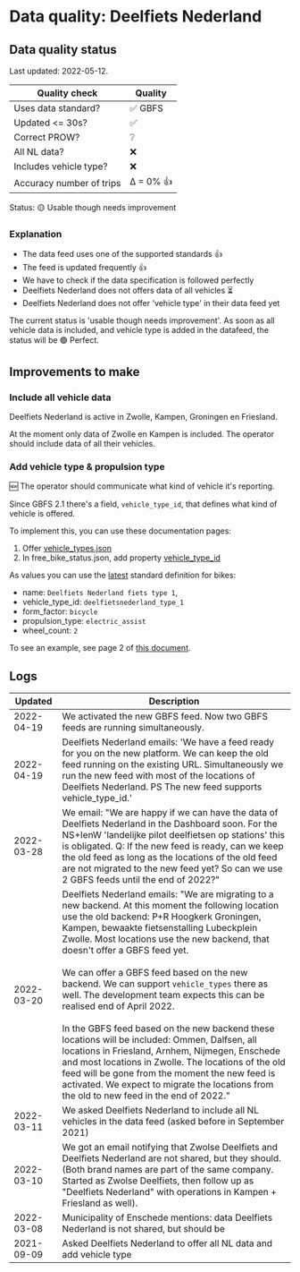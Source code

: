 # Data quality: Deelfiets Nederland

## Data quality status

Last updated: 2022-05-12.

| **Quality check**           | **Quality**
| --                          | -- |
| Uses data standard?         | ✅ GBFS
| Updated <= 30s?             | ✅
| Correct PROW?               | ❔
| All NL data?                | ❌
| Includes vehicle type?      | ❌
| Accuracy number of trips    | Δ = 0% 👍

Status: 🟡 Usable though needs improvement

### Explanation

- The data feed uses one of the supported standards 👍
- The feed is updated frequently 👍
- We have to check if the data specification is followed perfectly
- Deelfiets Nederland does not offers data of all vehicles ⏳
- Deelfiets Nederland does not offer 'vehicle type' in their data feed yet

The current status is 'usable though needs improvement'. As soon as all vehicle data is included, and vehicle type is added in the datafeed, the status will be 🟢 Perfect.

## Improvements to make

### Include all vehicle data

Deelfiets Nederland is active in Zwolle, Kampen, Groningen en Friesland.

At the moment only data of Zwolle en Kampen is included. The operator should include data of all their vehicles.

### Add vehicle type & propulsion type

🆕 The operator should communicate what kind of vehicle it's reporting. 

Since GBFS 2.1 there's a field, `vehicle_type_id`, that defines what kind of vehicle is offered.

To implement this, you can use these documentation pages: 

1. Offer [vehicle_types.json](https://github.com/NABSA/gbfs/blob/master/gbfs.md#vehicle_typesjson-added-in-v21)
2. In free_bike_status.json, add property [vehicle_type_id](https://github.com/NABSA/gbfs/blob/master/gbfs.md#free_bike_statusjson)

As values you can use the [latest](https://github.com/NABSA/gbfs/pull/370) standard definition for bikes:

- name: `Deelfiets Nederland fiets type 1`,
- vehicle_type_id: `deelfietsnederland_type_1`
- form_factor: `bicycle`
- propulsion_type: `electric_assist`
- wheel_count: `2`

To see an example, see page 2 of [this document](https://docs.google.com/document/d/1P_oDBnFvr9qzo0_5YbnrCDYptFQV9ZUOJGfi8ACD1GE/edit?usp=sharing).

## Logs

| Updated    | Description
| ----       | ---
| 2022-04-19 | We activated the new GBFS feed. Now two GBFS feeds are running simultaneously.
| 2022-04-19 | Deelfiets Nederland emails: 'We have a feed ready for you on the new platform. We can keep the old feed running on the existing URL. Simultaneously we run the new feed with most of the locations of Deelfiets Nederland. PS The new feed supports vehicle_type_id.'
| 2022-03-28 | We email: "We are happy if we can have the data of Deelfiets Nederland in the Dashboard soon. For the NS+IenW 'landelijke pilot deelfietsen op stations' this is obligated. Q: If the new feed is ready, can we keep the old feed as long as the locations of the old feed are not migrated to the new feed yet? So can we use 2 GBFS feeds until the end of 2022?"
| 2022-03-20 | Deelfiets Nederland emails: "We are migrating to a new backend. At this moment the following location use the old backend: P+R Hoogkerk Groningen, Kampen, bewaakte fietsenstalling Lubeckplein Zwolle. Most locations use the new backend, that doesn't offer a GBFS feed yet.<br /><br />We can offer a GBFS feed based on the new backend. We can support `vehicle_types` there as well. The development team expects this can be realised end of April 2022.<br /><br />In the GBFS feed based on the new backend these locations will be included: Ommen, Dalfsen, all locations in Friesland, Arnhem, Nijmegen, Enschede and most locations in Zwolle. The locations of the old feed will be gone from the moment the new feed is activated. We expect to migrate the locations from the old to new feed in the end of 2022."
| 2022-03-11 | We asked Deelfiets Nederland to include all NL vehicles in the data feed (asked before in September 2021)
| 2022-03-10 | We got an email notifying that Zwolse Deelfiets and Deelfiets Nederland are not shared, but they should. (Both brand names are part of the same company. Started as Zwolse Deelfiets, then follow up as "Deelfiets Nederland" with operations in Kampen + Friesland as well).
| 2022-03-08 | Municipality of Enschede mentions: data Deelfiets Nederland is not shared, but should be
| 2021-09-09 | Asked Deelfiets Nederland to offer all NL data and add vehicle type